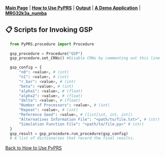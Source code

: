 [**Main Page**](../README.md) | [**How to Use PyPRS**](How%20to%20Use%20PyPRS.md) | [**Output**](Output.md) | [**A Demo Application**](A%20Demo%20Application.md) | [**MRG32k3a_numba**](MRG32k3a_numba.md)
## 📋 Scripts for Invoking GSP
```python
  from PyPRS.procedure import Procedure
	
  gsp_procedure = Procedure("GSP")
  gsp_procedure.set_CRNs() #Disable CRNs by commenting out this line

  gsp_config = {
	  "n0": <value>, # (int)
	  "n1": <value>, # (int)
	  "r_bar": <value>, # (int)
	  "beta": <value>, # (int)
	  "alpha1": <value>, # (float)
	  "alpha2": <value>, # (float)
	  "delta": <value>, # (float)
	  "Number of Processors": <value>, # (int)
	  "Repeat": <value>, # (int)
	  "Reference Seed": <value>, # (list[int, int, int])
	  "Alternatives Information File": "<path/to/file.txt>", # (str)
	  "Simulation Function File": "<path/to/file.py>" # (str)
  }	
  gsp_result = gsp_procedure.run_procedure(gsp_config) 
  # A list of dictionaries that record the final results.
```


<a href="How to Use PyPRS.md">Back to How to Use PyPRS</a>

